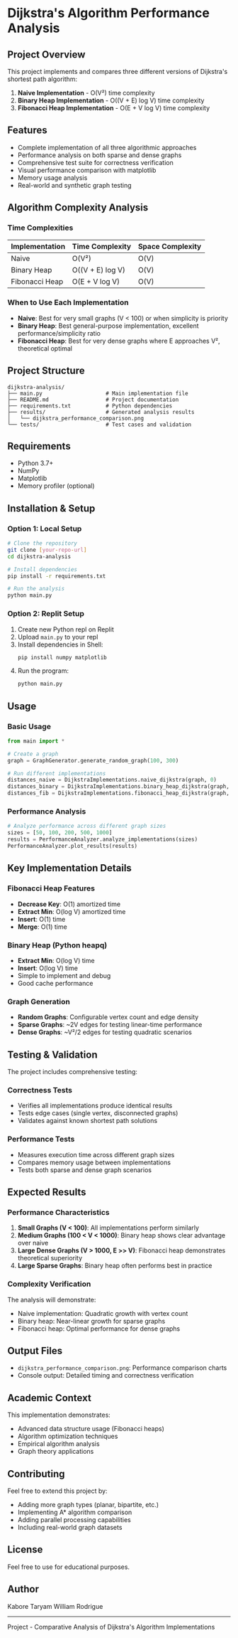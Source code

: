 # Dijkstra's Algorithm Performance Analysis

## Project Overview
This project implements and compares three different versions of Dijkstra's shortest path algorithm:
1. **Naive Implementation** - O(V²) time complexity
2. **Binary Heap Implementation** - O((V + E) log V) time complexity  
3. **Fibonacci Heap Implementation** - O(E + V log V) time complexity

## Features
- Complete implementation of all three algorithmic approaches
- Performance analysis on both sparse and dense graphs
- Comprehensive test suite for correctness verification
- Visual performance comparison with matplotlib
- Memory usage analysis
- Real-world and synthetic graph testing

## Algorithm Complexity Analysis

### Time Complexities
| Implementation | Time Complexity   | Space Complexity |
|----------------|-------------------|------------------|
| Naive          | O(V²) | O(V)      |
| Binary Heap    | O((V + E) log V)  |    O(V)          |
| Fibonacci Heap | O(E + V log V)    |   O(V)           |

### When to Use Each Implementation
- **Naive**: Best for very small graphs (V < 100) or when simplicity is priority
- **Binary Heap**: Best general-purpose implementation, excellent performance/simplicity ratio
- **Fibonacci Heap**: Best for very dense graphs where E approaches V², theoretical optimal

## Project Structure
```
dijkstra-analysis/
├── main.py                    # Main implementation file
├── README.md                  # Project documentation
├── requirements.txt           # Python dependencies
├── results/                   # Generated analysis results
│   └── dijkstra_performance_comparison.png
└── tests/                     # Test cases and validation
```

## Requirements
- Python 3.7+
- NumPy
- Matplotlib
- Memory profiler (optional)

## Installation & Setup

### Option 1: Local Setup
```bash
# Clone the repository
git clone [your-repo-url]
cd dijkstra-analysis

# Install dependencies
pip install -r requirements.txt

# Run the analysis
python main.py
```

### Option 2: Replit Setup
1. Create new Python repl on Replit
2. Upload `main.py` to your repl
3. Install dependencies in Shell:
   ```bash
   pip install numpy matplotlib
   ```
4. Run the program:
   ```bash
   python main.py
   ```

## Usage

### Basic Usage
```python
from main import *

# Create a graph
graph = GraphGenerator.generate_random_graph(100, 300)

# Run different implementations
distances_naive = DijkstraImplementations.naive_dijkstra(graph, 0)
distances_binary = DijkstraImplementations.binary_heap_dijkstra(graph, 0)
distances_fib = DijkstraImplementations.fibonacci_heap_dijkstra(graph, 0)
```

### Performance Analysis
```python
# Analyze performance across different graph sizes
sizes = [50, 100, 200, 500, 1000]
results = PerformanceAnalyzer.analyze_implementations(sizes)
PerformanceAnalyzer.plot_results(results)
```

## Key Implementation Details

### Fibonacci Heap Features
- **Decrease Key**: O(1) amortized time
- **Extract Min**: O(log V) amortized time
- **Insert**: O(1) time
- **Merge**: O(1) time

### Binary Heap (Python heapq)
- **Extract Min**: O(log V) time
- **Insert**: O(log V) time
- Simple to implement and debug
- Good cache performance

### Graph Generation
- **Random Graphs**: Configurable vertex count and edge density
- **Sparse Graphs**: ~2V edges for testing linear-time performance
- **Dense Graphs**: ~V²/2 edges for testing quadratic scenarios

## Testing & Validation

The project includes comprehensive testing:

### Correctness Tests
- Verifies all implementations produce identical results
- Tests edge cases (single vertex, disconnected graphs)
- Validates against known shortest path solutions

### Performance Tests
- Measures execution time across different graph sizes
- Compares memory usage between implementations
- Tests both sparse and dense graph scenarios

## Expected Results

### Performance Characteristics
1. **Small Graphs (V < 100)**: All implementations perform similarly
2. **Medium Graphs (100 < V < 1000)**: Binary heap shows clear advantage over naive
3. **Large Dense Graphs (V > 1000, E >> V)**: Fibonacci heap demonstrates theoretical superiority
4. **Large Sparse Graphs**: Binary heap often performs best in practice

### Complexity Verification
The analysis will demonstrate:
- Naive implementation: Quadratic growth with vertex count
- Binary heap: Near-linear growth for sparse graphs
- Fibonacci heap: Optimal performance for dense graphs

## Output Files
- `dijkstra_performance_comparison.png`: Performance comparison charts
- Console output: Detailed timing and correctness verification

## Academic Context
This implementation demonstrates:
- Advanced data structure usage (Fibonacci heaps)
- Algorithm optimization techniques
- Empirical algorithm analysis
- Graph theory applications

## Contributing
Feel free to extend this project by:
- Adding more graph types (planar, bipartite, etc.)
- Implementing A* algorithm comparison
- Adding parallel processing capabilities
- Including real-world graph datasets

## License
 Feel free to use for educational purposes.

## Author
Kabore Taryam William Rodrigue 

________________________________________
Project - Comparative Analysis of Dijkstra's Algorithm Implementations

